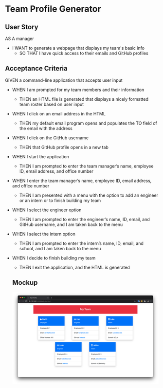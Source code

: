 # Team Profile Generator

## User Story

AS A manager

- I WANT to generate a webpage that displays my team's basic info
  - SO THAT I have quick access to their emails and GitHub profiles

## Acceptance Criteria

GIVEN a command-line application that accepts user input

- WHEN I am prompted for my team members and their information
  - THEN an HTML file is generated that displays a nicely formatted team roster based on user input
- WHEN I click on an email address in the HTML
  - THEN my default email program opens and populates the TO field of the email with the address
- WHEN I click on the GitHub username
  - THEN that GitHub profile opens in a new tab
- WHEN I start the application
  - THEN I am prompted to enter the team manager’s name, employee ID, email address, and office number
- WHEN I enter the team manager’s name, employee ID, email address, and office number
  - THEN I am presented with a menu with the option to add an engineer or an intern or to finish building my team
- WHEN I select the engineer option
  - THEN I am prompted to enter the engineer’s name, ID, email, and GitHub username, and I am taken back to the menu
- WHEN I select the intern option
  - THEN I am prompted to enter the intern’s name, ID, email, and school, and I am taken back to the menu
- WHEN I decide to finish building my team
  - THEN I exit the application, and the HTML is generated
  
  ## Mockup
  
  ![Mockup](mockup.png)
